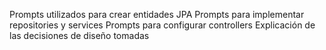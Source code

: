 Prompts utilizados para crear entidades JPA
Prompts para implementar repositories y services
Prompts para configurar controllers
Explicación de las decisiones de diseño tomadas